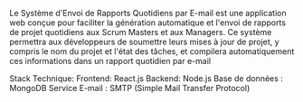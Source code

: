 Le Système d'Envoi de Rapports Quotidiens par E-mail est une application web conçue pour faciliter 
la génération automatique et l'envoi de rapports de projet quotidiens aux Scrum Masters et aux 
Managers. Ce système permettra aux développeurs de soumettre leurs mises à jour de projet, y 
compris le nom du projet et l'état des tâches, et compilera automatiquement ces informations dans 
un rapport quotidien par e-mail


Stack Technique:
  Frontend: React.js
  Backend: Node.js
  Base de données : MongoDB
  Service E-mail : SMTP (Simple Mail Transfer Protocol)
